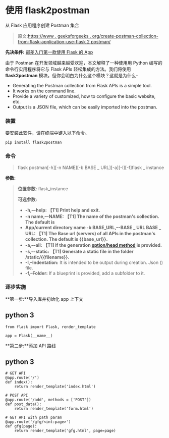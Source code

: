 # 使用 flask2postman

从 Flask 应用程序创建 Postman 集合

> 原文:[https://www . geeksforgeeks . org/create-postman-collection-from-flask-application-use-flask 2 postman/](https://www.geeksforgeeks.org/create-postman-collection-from-flask-application-using-flask2postman/)

**先决条件:** [邮差入门](https://www.geeksforgeeks.org/introduction-postman-api-development/)[第一款使用 Flask 的 App](https://www.geeksforgeeks.org/flask-creating-first-simple-application/)

由于 Postman 在开发领域越来越受欢迎，本文解释了一种使用用 Python 编写的命令行实用程序将它与 Flask APIs 轻松集成的方法。我们将使用 **flask2postman** 模块。但你会明白为什么这个模块？这就是为什么-

*   Generating the Postman collection from Flask APIs is a simple tool.
*   It works on the command line.
*   Provide a variety of customized, how to configure the basic website, etc.
*   Output is a JSON file, which can be easily imported into the postman.

### 装置

要安装此软件，请在终端中键入以下命令。

```
pip install flask2postman
```

### 命令

> flask postman[-h][-n NAME][-b BASE _ URL][-a][-I][-f]flask _ instance

**参数:**

> **位置参数:** flask_instance
> 
> **可选参数:**
> 
> *   **-h,–-help: 【T1] Print help and exit.**
> *   **-n name,–-NAME: 【T1] The name of the postman's collection. The default is**
> *   **App/current directory name -b BASE_URL,–-BASE _ URL BASE _ URL: 【T1] The Base url (servers) of all APIs in the postman's collection. The default is {{base_url}}.**
> *   **-a,–-all: 【T1] If the generation [option/head method](https://www.geeksforgeeks.org/http-request-methods-python-requests/) is provided.**
> *   **-s,–-static: 【T1] Generate a static file in the folder /static/{{filename}}.**
> *   **-I,–Indentation:** It is intended to be output during creation. Json () file.
> *   **-f,–Folder:** If a blueprint is provided, add a subfolder to it.

### 逐步实施

**第一步:**导入库并初始化 app 上下文

## python 3

```
from flask import Flask, render_template

app = Flask(__name__)
```

**第二步:**添加 API 路线

## python 3

```
# GET API
@app.route('/')
def index():
    return render_template('index.html')

# POST API
@app.route('/add', methods = ['POST'])
def post_data():
    return render_template('form.html')

# GET API with path param
@app.route('/gfg/<int:page>')
def gfg(page):
    return render_template('gfg.html', page=page)
```